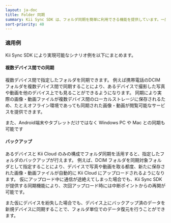 ```yaml
---
layout: ja-doc
title: Folder 同期
summary: Kii Sync SDK は、フォルダ同期を簡単に利用できる機能を提供しています。一度同期対象フォルダを指定すると、このフォルダ配下の全てのファイル・サブフォルダを対象とした同期処理を行います。
sort-priority: 40
---
```

### 適用例

Kii Sync SDK により実現可能なシナリオ例を以下にまとめます。

#### 複数デバイス間での同期

複数デバイス間で指定したフォルダを同期できます。
例えば携帯電話のDCIM フォルダを複数デバイス間で同期することにより、あるデバイスで撮影した写真や動画を他のデバイス上でも見ることができるようになります。
同期により実際の画像・動画ファイルが複数デバイス間のローカルストレージに保存されるため、たとえオフライン環境であっても同期された画像・動画が閲覧可能なサービスを提供できます。

また、Android端末やタブレットだけではなく Windows PC や Mac との同期も可能です

#### バックアップ

あるデバイスと Kii Cloud のみの構成でフォルダ同期を活用すると、指定したフォルダのバックアップが行えます。
例えば、DCIM フォルダを同期対象フォルダとして指定することにより、デバイスで写真や動画を取る都度、新たに保存された画像・動画ファイルが自動的に Kii Cloud にアップロードされるようになります。
仮にアップロード中に通信が途絶えてしまった場合でも、Kii Sync SDK が提供する同期機能により、次回アップロード時には中断ポイントからの再開が可能です。

また仮にデバイスを紛失した場合でも、デバイス上にバックアップ済のデータを新規デバイスに同期することで、フォルダ単位でのデータ復元を行うことができます。


